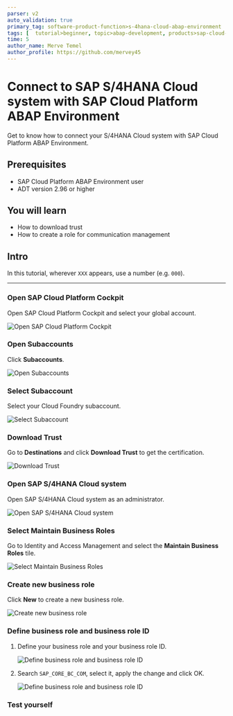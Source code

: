 ```yaml
---
parser: v2
auto_validation: true
primary_tag: software-product-function>s-4hana-cloud-abap-environment
tags: [  tutorial>beginner, topic>abap-development, products>sap-cloud-platform, tutorial>license ]
time: 5
author_name: Merve Temel
author_profile: https://github.com/mervey45
---
```


# Connect to SAP S/4HANA Cloud system with SAP Cloud Platform ABAP Environment
<!-- description --> Get to know how to connect your S/4HANA Cloud system with SAP Cloud Platform ABAP Environment.

## Prerequisites  
  - SAP Cloud Platform ABAP Environment user
  - ADT version 2.96 or higher

## You will learn
  - How to download trust
  - How to create a role for communication management

## Intro
In this tutorial, wherever `XXX` appears, use a number (e.g. `000`).

---


### Open SAP Cloud Platform Cockpit

Open SAP Cloud Platform Cockpit and select your global account.

![Open SAP Cloud Platform Cockpit](cockpit.png)


### Open Subaccounts

Click **Subaccounts**.

![Open Subaccounts](subaccounts.png)


### Select Subaccount

Select your Cloud Foundry subaccount.

![Select Subaccount](foundry.png)


### Download Trust

Go to **Destinations** and click **Download Trust** to get the certification.

![Download Trust](trust.png)


### Open SAP S/4HANA Cloud system

Open SAP S/4HANA Cloud system as an administrator.

![Open SAP S/4HANA Cloud system](s4hana.png)


### Select Maintain Business Roles

Go to Identity and Access Management and select the **Maintain Business Roles** tile.

![Select Maintain Business Roles](identity.png)


### Create new business role

Click **New** to create a new business role.

![Create new business role](new.png)


### Define business role and business role ID


  1. Define your business role and your business role ID.

      ![Define business role and business role ID](role.png)

  2. Search `SAP_CORE_BC_COM`, select it, apply the change and click OK.

      ![Define business role and business role ID](add.png)



### Test yourself



